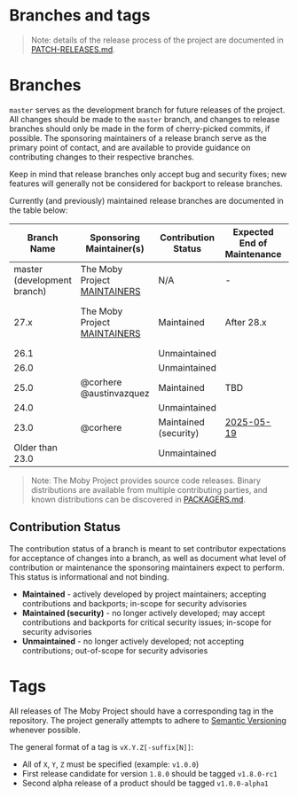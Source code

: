 Branches and tags
=================

> Note: details of the release process of the project are documented in [PATCH-RELEASES.md](PATCH-RELEASES.md).

# Branches

`master` serves as the development branch for future releases of the project.
All changes should be made to the `master` branch, and changes to release branches should only be made in the form of cherry-picked commits, if possible.
The sponsoring maintainers of a release branch serve as the primary point of contact, and are available to provide guidance on contributing changes to their respective branches.

Keep in mind that release branches only accept bug and security fixes; new features will generally not be considered for backport to release branches.

Currently (and previously) maintained release branches are documented in the table below:

| Branch Name                 | Sponsoring Maintainer(s)                       | Contribution Status   | Expected End of Maintenance | Known Distributors                        |
|-----------------------------|------------------------------------------------|-----------------------|-----------------------------|-------------------------------------------|
| master (development branch) | The Moby Project [MAINTAINERS](../MAINTAINERS) | N/A                   | -                           | N/A                                       |
| 27.x                        | The Moby Project [MAINTAINERS](../MAINTAINERS) | Maintained            | After 28.x                  | [Docker, Inc.][docker], [Microsoft][msft] |
| 26.1                        |                                                | Unmaintained          |                             |                                           |
| 26.0                        |                                                | Unmaintained          |                             |                                           |
| 25.0                        | @corhere @austinvazquez                        | Maintained            | TBD                         | [Amazon][al2023], [Mirantis][mcr]         |
| 24.0                        |                                                | Unmaintained          |                             |                                           |
| 23.0                        | @corhere                                       | Maintained (security) | [2025-05-19][mcr23-maint]   | [Mirantis][mcr]                           |
| Older than 23.0             |                                                | Unmaintained          |                             |                                           |

[al2023]: https://docs.aws.amazon.com/linux/
[docker]: https://docker.com
[mcr23-maint]: https://docs.mirantis.com/mcr/23.0/compat-matrix/maintenance-lifecycle.html
[mcr]: https://www.mirantis.com/software/mirantis-container-runtime/
[mstf]: https://microsoft.com

> Note: The Moby Project provides source code releases. Binary distributions are available from multiple contributing parties, and known distributions can be discovered in [PACKAGERS.md](PACKAGERS.md).

## Contribution Status

The contribution status of a branch is meant to set contributor expectations for acceptance of changes into a branch, as well as document what level of contribution or maintenance the sponsoring maintainers expect to perform. This status is informational and not binding.

- **Maintained** - actively developed by project maintainers; accepting contributions and backports; in-scope for security advisories 
- **Maintained (security)** - no longer actively developed; may accept contributions and backports for critical security issues; in-scope for security advisories
- **Unmaintained** - no longer actively developed; not accepting contributions; out-of-scope for security advisories

# Tags

All releases of The Moby Project should have a corresponding tag in the repository.
The project generally attempts to adhere to [Semantic Versioning](https://semver.org) whenever possible.

The general format of a tag is `vX.Y.Z[-suffix[N]]`:

- All of `X`, `Y`, `Z` must be specified (example: `v1.0.0`)
- First release candidate for version `1.8.0` should be tagged `v1.8.0-rc1`
- Second alpha release of a product should be tagged `v1.0.0-alpha1`
